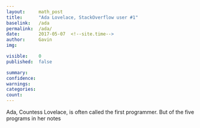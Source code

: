 ```yaml
---
layout: 	math_post
title:  	"Ada Lovelace, StackOverflow user #1"
baselink:	/ada
permalink:	/ada/
date:   	2017-05-07  <!--site.time-->
author:		Gavin	
img:		

visible:	0
published: 	false

summary:	
confidence: 
warnings: 	
categories: 
count: 		
---
```


Ada, Countess Lovelace, is often called the first programmer. But of the five programs in her notes 
